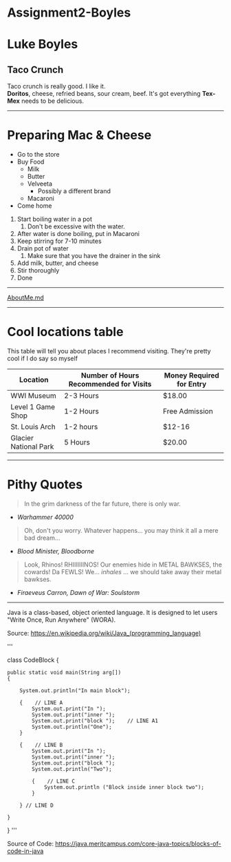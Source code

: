 # Assignment2-Boyles
# Luke Boyles
## Taco Crunch 
Taco crunch is really good. I like it. <br>
**Doritos**, cheese, refried beans, sour cream, beef. 
It's got everything **Tex-Mex** needs to be delicious.


---
# Preparing Mac & Cheese
* Go to the store
* Buy Food
    * Milk
    * Butter
    * Velveeta
        * Possibly a different brand
    * Macaroni
* Come home
1. Start boiling water in a pot
    1. Don't be excessive with the water.
2. After water is done boiling, put in Macaroni
3. Keep stirring for 7-10 minutes
4. Drain pot of water
    1. Make sure that you have the drainer in the sink
5. Add milk, butter, and cheese
6. Stir thoroughly 
7. Done

---

[AboutMe.md](AboutMe.md)

---

# Cool locations table

This table will tell you about places I recommend visiting. They're pretty cool if I do say so myself

|Location|Number of Hours Recommended for Visits|Money Required for Entry|
|---|---|---|
|WWI Museum|2-3 Hours|$18.00|
|Level 1 Game Shop|1-2 Hours|Free Admission|
|St. Louis Arch|1-2 hours|$12-16|
|Glacier National Park|5 Hours|$20.00|

---

# Pithy Quotes

> In the grim darkness of the far future, there is only war.

- *Warhammer 40000*

> Oh, don't you worry. Whatever happens... you may think it all a mere bad dream...

- *Blood Minister, Bloodborne*

> Look, Rhinos! RHIIIIIIINOS! Our enemies hide in METAL BAWKSES, the cowards! Da FEWLS! We... *inhales* ... we should take away their metal bawkses.

- *Firaeveus Carron, Dawn of War: Soulstorm*

---

Java is a class-based, object oriented language. It is designed to let users "Write Once, Run Anywhere" (WORA). 

Source: <https://en.wikipedia.org/wiki/Java_(programming_language)> 

'''

class CodeBlock
{

    public static void main(String arg[])
    {

        System.out.println("In main block");
        
        {    // LINE A
            System.out.print("In ");
            System.out.print("inner ");
            System.out.print("block ");    // LINE A1
            System.out.println("One");
        }
        
        {    // LINE B
            System.out.print("In ");
            System.out.print("inner ");
            System.out.print("block ");
            System.out.println("Two");
        
            {    // LINE C
                System.out.println ("Block inside inner block two");
            }
        
        } // LINE D    
    
    }

}
'''

Source of Code: <https://java.meritcampus.com/core-java-topics/blocks-of-code-in-java>